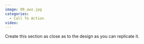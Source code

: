 ```yaml
---
image: 09_awz.jpg
categories:
  - Call To Action
video:
---
```

Create this section as close as to the design as you can replicate it.
